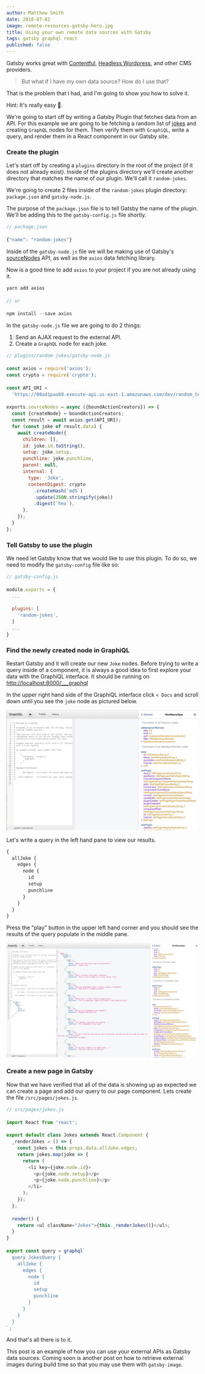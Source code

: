 ```yaml
---
author: Matthew Smith
date: 2018-07-02
image: remote-resources-gatsby-hero.jpg
title: Using your own remote data sources with Gatsby
tags: gatsby graphql react
published: false
---
```


Gatsby works great with [Contentful](https://www.gatsbyjs.org/packages/gatsby-source-contentful/), [Headless Wordpress](https://www.gatsbyjs.org/blog/2018-01-22-getting-started-gatsby-and-wordpress/), and other CMS providers.

> But what if I have my own data source? How do I use that?

That is the problem that I had, and I'm going to show you how to solve it.

Hint: It's really easy 🙌.

We're going to start off by writing a Gatsby Plugin that fetches data from an API. For this example we are going to be fetching a random list of [jokes](https://github.com/15Dkatz/official_joke_api) and creating `GraphQL` nodes for them. Then verify them with `GraphiQL`, write a query, and render them in a React component in our Gatsby site.

### Create the plugin

Let's start off by creating a `plugins` directory in the root of the project (if it does not already exist). Inside of the plugins directory we'll create another directory that matches the name of our plugin. We'll call it `random-jokes`.

We're going to create 2 files inside of the `random-jokes` plugin directory: `package.json` and `gatsby-node.js`.

The purpose of the `package.json` file is to tell Gatsby the name of the plugin. We'll be adding this to the `gatsby-config.js` file shortly.

```js
// package.json

{"name": "random-jokes"}
```

Inside of the `gatsby-node.js` file we will be making use of Gatsby's [sourceNodes](https://www.gatsbyjs.org/docs/node-apis/#sourceNodes) API, as well as the `axios` data fetching library.

Now is a good time to add `axios` to your project if you are not already using it.

```js
yarn add axios

// or

npm install --save axios
```

In the `gatsby-node.js` file we are going to do 2 things:

1. Send an AJAX request to the external API.
2. Create a `GraphQL` node for each joke.

```js
// plugins/random-jokes/gatsby-node.js

const axios = require('axios');
const crypto = require('crypto');

const API_URI =
  'https://08ad1pao69.execute-api.us-east-1.amazonaws.com/dev/random_ten';

exports.sourceNodes = async ({boundActionCreators}) => {
  const {createNode} = boundActionCreators;
  const result = await axios.get(API_URI);
  for (const joke of result.data) {
    await createNode({
      children: [],
      id: joke.id.toString(),
      setup: joke.setup,
      punchline: joke.punchline,
      parent: null,
      internal: {
        type: 'Joke',
        contentDigest: crypto
          .createHash(`md5`)
          .update(JSON.stringify(joke))
          .digest(`hex`),
      },
    });
  }
};
```

### Tell Gatsby to use the plugin

We need let Gatsby know that we would like to use this plugin. To do so, we need to modify the `gatsby-config` file like so:

```js
// gatsby-config.js

module.exports = {
  ...

  plugins: [
    'random-jokes',
  ]
  ...
}
```

### Find the newly created node in GraphiQL

Restart Gatsby and it will create our new `Joke` nodes. Before trying to write a query inside of a component, it is always a good idea to first explore your data with the GraphiQL interface. It should be running on [http://localhost:8000/\_\_\_graphql](http://localhost:8000/___graphql)

In the upper right hand side of the GraphiQL interface click `< Docs` and scroll down until you see the `joke` node as pictured below.

![GraphiQL interface](graphiql-interface.png)

Let's write a query in the left hand pane to view our results.

```js
{
  allJoke {
    edges {
      node {
        id
        setup
        punchline
      }
    }
  }
}
```

Press the "play" button in the upper left hand corner and you should see the results of the query populate in the middle pane.

![GraphiQL Results](graphiql-results.png)

### Create a new page in Gatsby

Now that we have verified that all of the data is showing up as expected we can create a page and add our query to our page component. Lets create the file `/src/pages/jokes.js`.

```js
// src/pages/jokes.js

import React from 'react';

export default class Jokes extends React.Component {
  _renderJokes = () => {
    const jokes = this.props.data.allJoke.edges;
    return jokes.map(joke => {
      return (
        <li key={joke.node.id}>
          <p>{joke.node.setup}</p>
          <p>{joke.node.punchline}</p>
        </li>
      );
    });
  };

  render() {
    return <ul className="Jokes">{this._renderJokes()}</ul>;
  }
}

export const query = graphql`
  query JokesQuery {
    allJoke {
      edges {
        node {
          id
          setup
          punchline
        }
      }
    }
  }
`;
```

And that's all there is to it.

This post is an example of how you can use your external APIs as Gatsby data sources. Coming soon is another post on how to retrieve external images during build time so that you may use them with `gatsby-image`.
